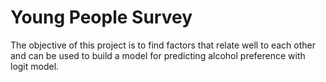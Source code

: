 # Young People Survey
The objective of this project is to find factors that relate well to each other and can be used to build a model for predicting alcohol preference with logit model. 
